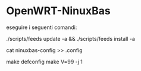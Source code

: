 # OpenWRT-NinuxBas

eseguire i seguenti comandi:

./scripts/feeds update -a && ./scripts/feeds install -a

cat ninuxbas-config >> .config

make defconfig
make  V=99 -j 1

